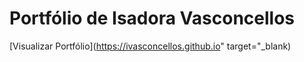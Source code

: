 # Portfólio de Isadora Vasconcellos

[Visualizar Portfólio](https://ivasconcellos.github.io" target="_blank)
